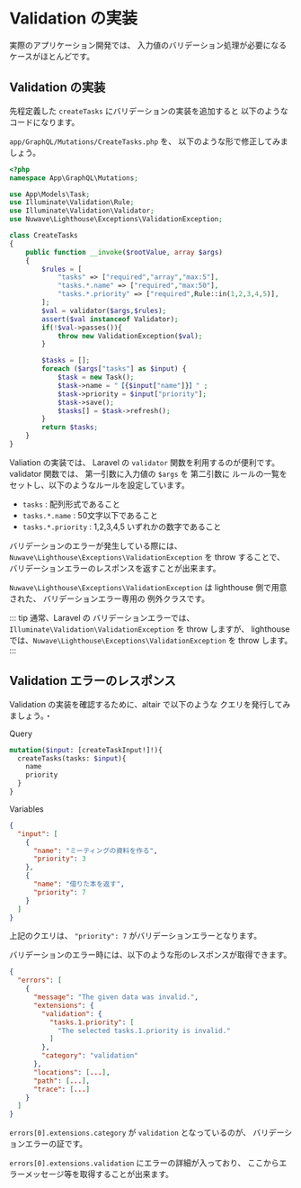 # Validation の実装

実際のアプリケーション開発では、
入力値のバリデーション処理が必要になるケースがほとんどです。

## Validation の実装

先程定義した `createTasks` にバリデーションの実装を追加すると
以下のようなコードになります。

`app/GraphQL/Mutations/CreateTasks.php` を、
以下のような形で修正してみましょう。

```php
<?php
namespace App\GraphQL\Mutations;

use App\Models\Task;
use Illuminate\Validation\Rule;
use Illuminate\Validation\Validator;
use Nuwave\Lighthouse\Exceptions\ValidationException;

class CreateTasks
{
    public function __invoke($rootValue, array $args)
    {
        $rules = [
            "tasks" => ["required","array","max:5"],
            "tasks.*.name" => ["required","max:50"],
            "tasks.*.priority" => ["required",Rule::in(1,2,3,4,5)],
        ];
        $val = validator($args,$rules);
        assert($val instanceof Validator);
        if(!$val->passes()){
            throw new ValidationException($val);
        }

        $tasks = [];
        foreach ($args["tasks"] as $input) {
            $task = new Task();
            $task->name = "【{$input["name"]}】" ;
            $task->priority = $input["priority"];
            $task->save();
            $tasks[] = $task->refresh();
        }
        return $tasks;
    }
}
```

Valiation の実装では、 Laravel の `validator` 関数を利用するのが便利です。
validator 関数では、 第一引数に入力値の `$args` を
第二引数に ルールの一覧をセットし、以下のようなルールを設定しています。

- `tasks` : 配列形式であること
- `tasks.*.name` : 50文字以下であること
- `tasks.*.priority` : 1,2,3,4,5 いずれかの数字であること 

バリデーションのエラーが発生している際には、
`Nuwave\Lighthouse\Exceptions\ValidationException` を throw することで、
バリデーションエラーのレスポンスを返すことが出来ます。

`Nuwave\Lighthouse\Exceptions\ValidationException` は lighthouse 側で用意された、
バリデーションエラー専用の 例外クラスです。

::: tip
通常、Laravel の バリデーションエラーでは、
`Illuminate\Validation\ValidationException` を throw しますが、
lighthouse では、`Nuwave\Lighthouse\Exceptions\ValidationException` を throw します。
:::

## Validation エラーのレスポンス

Validation の実装を確認するために、altair で以下のような クエリを発行してみましょう。・

Query 

```graphql
mutation($input: [createTaskInput!]!){
  createTasks(tasks: $input){
    name
    priority
  }
}
```

Variables

```json
{
  "input": [
    {
      "name": "ミーティングの資料を作る",
      "priority": 3
    },
    {
      "name": "借りた本を返す",
      "priority": 7
    }
  ]
}
```

上記のクエリは、 `"priority": 7` がバリデーションエラーとなります。

バリデーションのエラー時には、以下のような形のレスポンスが取得できます。

```json 
{
  "errors": [
    {
      "message": "The given data was invalid.",
      "extensions": {
        "validation": {
          "tasks.1.priority": [
            "The selected tasks.1.priority is invalid."
          ]
        },
        "category": "validation"
      },
      "locations": [...],
      "path": [...],
      "trace": [...]
    }
  ]
}
```

`errors[0].extensions.category` が `validation` となっているのが、
バリデーションエラーの証です。

`errors[0].extensions.validation` にエラーの詳細が入っており、
ここからエラーメッセージ等を取得することが出来ます。
